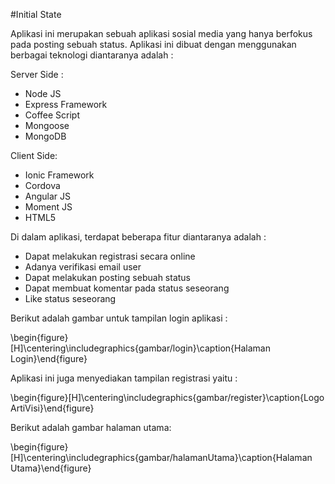 #Initial State

Aplikasi ini merupakan sebuah aplikasi sosial media yang hanya berfokus pada posting sebuah status. Aplikasi ini dibuat dengan menggunakan berbagai teknologi diantaranya adalah :

Server Side :

-	Node JS
-	Express Framework
-	Coffee Script
-	Mongoose
-	MongoDB

Client Side:

-	Ionic Framework
-	Cordova
-	Angular JS
-	Moment JS
-	HTML5

Di dalam aplikasi, terdapat beberapa fitur diantaranya adalah :

-	Dapat melakukan registrasi secara online
-	Adanya verifikasi email user
-	Dapat melakukan posting sebuah status
-	Dapat membuat komentar pada status seseorang
-	Like status seseorang

Berikut adalah gambar untuk tampilan login aplikasi :

\begin{figure}[H]\centering\includegraphics{gambar/login}\caption{Halaman Login}\end{figure}

Aplikasi ini juga menyediakan tampilan registrasi yaitu :

\begin{figure}[H]\centering\includegraphics{gambar/register}\caption{Logo ArtiVisi}\end{figure}

Berikut adalah gambar halaman utama:

\begin{figure}[H]\centering\includegraphics{gambar/halamanUtama}\caption{Halaman Utama}\end{figure}
